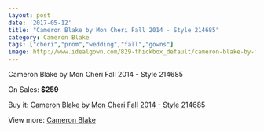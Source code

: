 ```yaml
---
layout: post
date: '2017-05-12'
title: "Cameron Blake by Mon Cheri Fall 2014 - Style 214685"
category: Cameron Blake
tags: ["cheri","prom","wedding","fall","gowns"]
image: http://www.idealgown.com/829-thickbox_default/cameron-blake-by-mon-cheri-fall-2014-style-214685.jpg
---
```

Cameron Blake by Mon Cheri Fall 2014 - Style 214685

On Sales: **$259**
<a href="https://www.idealgown.com/en/cameron-blake/380-cameron-blake-by-mon-cheri-fall-2014-style-214685.html"><amp-img layout="responsive" width="600" height="600" src="//www.idealgown.com/829-thickbox_default/cameron-blake-by-mon-cheri-fall-2014-style-214685.jpg" alt="Cameron Blake by Mon Cheri Fall 2014 - Style 214685 0" /></a>
<a href="https://www.idealgown.com/en/cameron-blake/380-cameron-blake-by-mon-cheri-fall-2014-style-214685.html"><amp-img layout="responsive" width="600" height="600" src="//www.idealgown.com/832-thickbox_default/cameron-blake-by-mon-cheri-fall-2014-style-214685.jpg" alt="Cameron Blake by Mon Cheri Fall 2014 - Style 214685 1" /></a>
<a href="https://www.idealgown.com/en/cameron-blake/380-cameron-blake-by-mon-cheri-fall-2014-style-214685.html"><amp-img layout="responsive" width="600" height="600" src="//www.idealgown.com/831-thickbox_default/cameron-blake-by-mon-cheri-fall-2014-style-214685.jpg" alt="Cameron Blake by Mon Cheri Fall 2014 - Style 214685 2" /></a>
<a href="https://www.idealgown.com/en/cameron-blake/380-cameron-blake-by-mon-cheri-fall-2014-style-214685.html"><amp-img layout="responsive" width="600" height="600" src="//www.idealgown.com/830-thickbox_default/cameron-blake-by-mon-cheri-fall-2014-style-214685.jpg" alt="Cameron Blake by Mon Cheri Fall 2014 - Style 214685 3" /></a>

Buy it: [Cameron Blake by Mon Cheri Fall 2014 - Style 214685](https://www.idealgown.com/en/cameron-blake/380-cameron-blake-by-mon-cheri-fall-2014-style-214685.html "Cameron Blake by Mon Cheri Fall 2014 - Style 214685")

View more: [Cameron Blake](https://www.idealgown.com/en/7-cameron-blake "Cameron Blake")